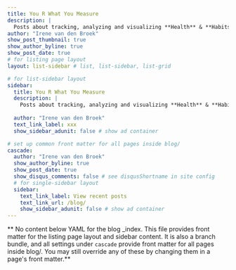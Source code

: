 ```yaml
---
title: You R What You Measure
description: |
  Posts about tracking, analyzing and visualizing **Health** & **Habits**.
author: "Irene van den Broek"
show_post_thumbnail: true
show_author_byline: true
show_post_date: true
# for listing page layout
layout: list-sidebar # list, list-sidebar, list-grid

# for list-sidebar layout
sidebar: 
  title: You R What You Measure
  description: |
    Posts about tracking, analyzing and visualizing **Health** & **Habits**.
    
  author: "Irene van den Broek"
  text_link_label: xxx
  show_sidebar_adunit: false # show ad container

# set up common front matter for all pages inside blog/
cascade:
  author: "Irene van den Broek"
  show_author_byline: true
  show_post_date: true
  show_disqus_comments: false # see disqusShortname in site config
  # for single-sidebar layout
  sidebar:
    text_link_label: View recent posts
    text_link_url: /blog/
    show_sidebar_adunit: false # show ad container
---
```


** No content below YAML for the blog _index. This file provides front matter for the listing page layout and sidebar content. It is also a branch bundle, and all settings under `cascade` provide front matter for all pages inside blog/. You may still override any of these by changing them in a page's front matter.**
